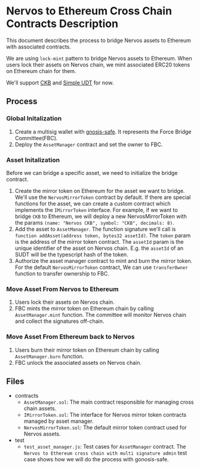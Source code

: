 # Nervos to Ethereum Cross Chain Contracts Description

This document describes the process to bridge Nervos assets to Ethereum with associated contracts.

We are using `lock-mint` pattern to bridge Nervos assets to Ethereum. When users lock their assets on Nervos chain,
we mint associated ERC20 tokens on Ethereum chain for them.

We'll support [CKB](https://www.coingecko.com/en/coins/nervos-network) and
[Simple UDT](https://github.com/nervosnetwork/rfcs/blob/master/rfcs/0025-simple-udt/0025-simple-udt.md) for now.

## Process

### Global Initalization

1. Create a multisig wallet with [gnosis-safe](https://gnosis-safe.io/). It represents the Force Bridge Committee(FBC).
2. Deploy the `AssetManager` contract and set the owner to FBC.

### Asset Initalization

Before we can bridge a specific asset, we need to initialize the bridge contract.

1. Create the mirror token on Ethereum for the asset we want to bridge. We'll use the `NervosMirrorToken` contract by
default. If there are special functions for the asset, we can create a custom contract which implements the
`IMirrorToken` interface. For example, if we want to bridge `CKB` to Ethereum, we will deploy a new NervosMirrorToken
with the params `(name: "Nervos CKB", symbol: "CKB", decimals: 8)`.
2. Add the asset to `AssetManager`. The function signature we'll call is `function addAsset(address token, bytes32 assetId)`.
The `token` param is the address of the mirror token contract. The `assetId` param is the unique identifier of the asset
on Nervos chain. E.g. the `assetId` of an SUDT will be the typescript hash of the token.
3. Authorize the asset manager contract to mint and burn the mirror token. For the default `NervosMirrorToken` contract,
We can use `transferOwner` function to transfer ownership to FBC.

### Move Asset From Nervos to Ethereum

1. Users lock their assets on Nervos chain.
2. FBC mints the mirror token on Ethereum chain by calling `AssetManager.mint` function. The committee will monitor
Nervos chain and collect the signatures off-chain.

### Move Asset From Ethereum back to Nervos

1. Users burn their mirror token on Ethereum chain by calling `AssetManager.burn` function.
2. FBC unlock the associated assets on Nervos chain.

## Files

- contracts
  - `AssetManager.sol`: The main contract responsible for managing cross chain assets.
  - `IMirrorToken.sol`: The interface for Nervos mirror token contracts managed by asset manager.
  - `NervosMirrorToken.sol`: The default mirror token contract used for Nervos assets.
- test
  - `test_asset_manager.js`: Test cases for `AssetManager` contract. The `Nervos to Ethereum cross chain with multi signature admin`
    test case shows how we will do the process with gonosis-safe.
